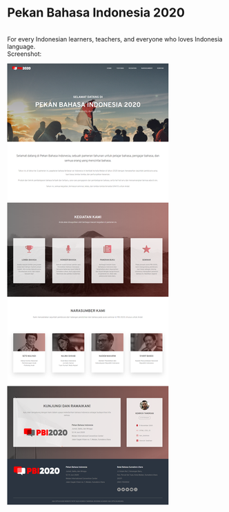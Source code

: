 # Pekan Bahasa Indonesia 2020
<br>For every Indonesian learners, teachers, and everyone who loves Indonesia language.<br>
Screenshot:

<img src=assets/image/PBI.png>
